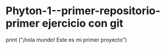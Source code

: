 # Phyton-1--primer-repositorio- primer ejercicio con git

print ("¡hola mundo! Este es mi primer proyecto")

